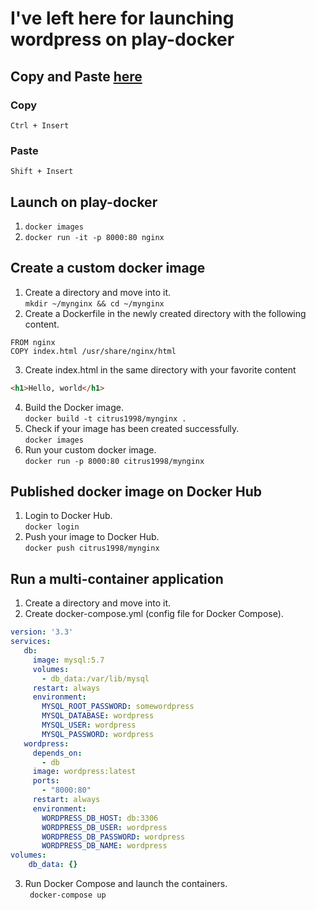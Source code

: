 # I've left here for launching wordpress on play-docker  

## Copy and Paste  [here](https://zenn.dev/kazurof/articles/a2de4a9fcf5dc1)
### Copy  
```Ctrl + Insert```
### Paste  
```Shift + Insert```  

## Launch on play-docker  
1. ```docker images```  
2. ```docker run -it -p 8000:80 nginx```  

## Create a custom docker image  
1. Create a directory and move into it.  
```mkdir ~/mynginx && cd ~/mynginx```  
2. Create a Dockerfile in the newly created directory with the following  
content.
```
FROM nginx
COPY index.html /usr/share/nginx/html
```  
3.  Create index.html in the same directory with your favorite content  
```html
<h1>Hello, world</h1>
```  
4. Build the Docker image.  
```docker build -t citrus1998/mynginx .```
5. Check if your image has been created successfully.  
``` docker images ```  
6. Run your custom docker image.  
``` docker run -p 8000:80 citrus1998/mynginx ```  

## Published docker image on Docker Hub  
1. Login to Docker Hub.  
```docker login ```
2. Push your image to Docker Hub.  
``` docker push citrus1998/mynginx ```  

## Run a multi-container application  
1. Create a directory and move into it.  
2. Create docker-compose.yml (config file for Docker Compose).  
```yaml
version: '3.3'
services:
   db:
     image: mysql:5.7
     volumes:
       - db_data:/var/lib/mysql
     restart: always
     environment:
       MYSQL_ROOT_PASSWORD: somewordpress
       MYSQL_DATABASE: wordpress
       MYSQL_USER: wordpress
       MYSQL_PASSWORD: wordpress
   wordpress:
     depends_on:
       - db
     image: wordpress:latest
     ports:
       - "8000:80"
     restart: always
     environment:
       WORDPRESS_DB_HOST: db:3306
       WORDPRESS_DB_USER: wordpress
       WORDPRESS_DB_PASSWORD: wordpress
       WORDPRESS_DB_NAME: wordpress
volumes:
    db_data: {}
```
3. Run Docker Compose and launch the containers.  
```  docker-compose up ```  

